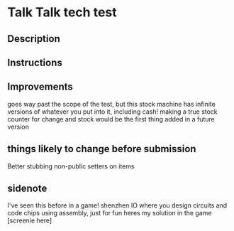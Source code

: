 # Talk Talk tech test

## Description

## Instructions

## Improvements
goes way past the scope of the test, but this stock machine has infinite versions of whatever you put into it, including cash! making a true stock counter for change and stock would be the first thing added in a future version


## things likely to change before submission
Better stubbing
non-public setters on items

## sidenote
I've seen this before in a game! shenzhen IO where you design circuits and code chips using assembly, just for fun heres my solution in the game [screenie here]